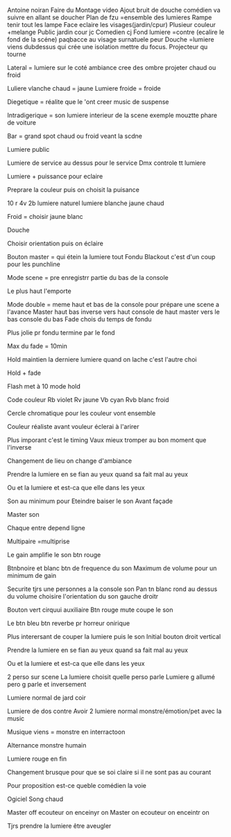 Antoine noiran
Faire du Montage video
Ajout bruit de douche comédien va suivre en allant se doucher
Plan de fzu =ensemble des lumieres
Rampe tenir tout les lampe
Face eclaire les visages(jardin/cpur)
Plusieur couleur +melange
Public jardin cour jc
Comedien cj
Fond lumiere =contre (ecalire le fond de la scéne) paqbacce au visage surnatuele peur
Douche =lumiere viens dubdessus qui crée une isolation mettre du focus. Projecteur qu tourne

Lateral = lumiere sur le coté ambiance cree des ombre projeter chaud ou froid


Luliere vlanche chaud = jaune
Lumiere froide = froide

Diegetique = réalite que le 'ont creer music de suspense

Intradigerique = son lumiere interieur de la scene exemple mouztte phare de voiture

Bar = grand spot chaud ou froid veant la scdne


Lumiere public

Lumiere de service au dessus pour le service
Dmx controle tt lumiere

Lumiere + puissance pour eclaire

Preprare la couleur puis on choisit la puisance

10 r 4v 2b lumiere naturel lumiere blanche jaune chaud

Froid = choisir jaune blanc

Douche


Choisir orientation puis on éclaire

Bouton master = qui étein la lumiere tout
Fondu
Blackout c'est d'un coup pour les punchline

Mode scene = pre enregistrr partie du bas de la console

Le plus haut l'emporte

Mode double = meme haut et bas de la console pour prépare une scene a l'avance
Master haut bas inverse vers haut console de haut master vers le bas console du bas
Fade chois du temps de fondu


Plus jolie pr fondu termine par le fond

Max du fade = 10min

Hold maintien la derniere lumiere quand on lache c'est l'autre choi

Hold + fade


Flash met à 10 mode hold


Code couleur
Rb violet
Rv jaune
Vb cyan
Rvb blanc froid


Cercle chromatique pour les couleur vont ensemble

Couleur réaliste avant vouleur éclerai à l'arirer

Plus imporant c'est le timing
Vaux mieux tromper au bon moment que l'inverse

Changement de lieu on change d'ambiance




Prendre la lumiere en se fian au yeux quand sa fait mal au yeux

Ou et la lumiere et est-ca que elle dans les yeux

Son au minimum pour Eteindre baiser le son
Avant façade

Master  son

Chaque entre depend ligne


Multipaire =multiprise

Le gain amplifie le son btn rouge

Btnbnoire et blanc btn de frequence du son
Maximum de volume pour un minimum de gain

Securite tjrs une personnes a la console son
Pan tn blanc rond au dessus du volume choisire l'orientation du son gauche droitr

Bouton vert cirquui auxiliaire
Btn rouge mute coupe le son


Le btn bleu btn reverbe pr horreur onirique


Plus interersant de couper la lumiere puis le son
Initial bouton droit vertical

Prendre la lumiere en se fian au yeux quand sa fait mal au yeux

Ou et la lumiere et est-ca que elle dans les yeux

2 perso sur scene
La lumiere choisit quelle perso parle
Lumiere g allumé  pero g parle et inversement

Lumiere normal de jard coir

Lumiere de dos contre
Avoir 2 lumiere normal monstre/émotion/pet avec la music

Musique viens = monstre en interractoon

Alternance monstre humain

Lumiere rouge en fin

Changement brusque pour que se soi claire si il ne sont pas au courant

Pour proposition est-ce queble comédien la voie

Ogiciel Song chaud

Master off ecouteur on enceinyr on
Master on ecouteur on enceintr on

Tjrs prendre la lumiere être aveugler

